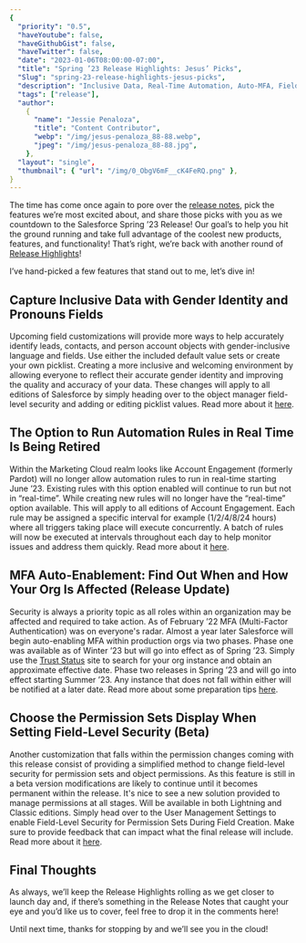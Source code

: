 ```yaml
---
{
  "priority": "0.5",
  "haveYoutube": false,
  "haveGithubGist": false,
  "haveTwitter": false,
  "date": "2023-01-06T08:00:00-07:00",
  "title": "Spring ’23 Release Highlights: Jesus’ Picks",
  "Slug": "spring-23-release-highlights-jesus-picks",
  "description": "Inclusive Data, Real-Time Automation, Auto-MFA, Field-Level Security, and More!",
  "tags": ["release"],
  "author":
    {
      "name": "Jessie Penaloza",
      "title": "Content Contributor",
      "webp": "/img/jesus-penaloza_88-88.webp",
      "jpeg": "/img/jesus-penaloza_88-88.jpg",
    },
  "layout": "single",
  "thumbnail": { "url": "/img/0_ObgV6mF__cK4FeRQ.png" },
}
---
```


The time has come once again to pore over the [release notes](https://help.salesforce.com/s/articleView?id=release-notes.salesforce_release_notes.htm&type=5&release=242), pick the features we’re most excited about, and share those picks with you as we countdown to the Salesforce Spring ’23 Release! Our goal’s to help you hit the ground running and take full advantage of the coolest new products, features, and functionality! That’s right, we’re back with another round of [Release Highlights](https://medium.com/tag/release-highlights)!

I’ve hand-picked a few features that stand out to me, let’s dive in!

## Capture Inclusive Data with Gender Identity and Pronouns Fields

Upcoming field customizations will provide more ways to help accurately identify leads, contacts, and person account objects with gender-inclusive language and fields. Use either the included default value sets or create your own picklist. Creating a more inclusive and welcoming environment by allowing everyone to reflect their accurate gender identity and improving the quality and accuracy of your data. These changes will apply to all editions of Salesforce by simply heading over to the object manager field-level security and adding or editing picklist values. Read more about it [here](https://help.salesforce.com/s/articleView?id=release-notes.rn_fields_gender_inclusive.htm&type=5&release=242).

## The Option to Run Automation Rules in Real Time Is Being Retired

Within the Marketing Cloud realm looks like Account Engagement (formerly Pardot) will no longer allow automation rules to run in real-time starting June ’23. Existing rules with this option enabled will continue to run but not in “real-time”. While creating new rules will no longer have the “real-time” option available. This will apply to all editions of Account Engagement. Each rule may be assigned a specific interval for example (1/2/4/8/24 hours) where all triggers taking place will execute concurrently. A batch of rules will now be executed at intervals throughout each day to help monitor issues and address them quickly. Read more about it [here](https://help.salesforce.com/s/articleView?id=release-notes.rn_mcae_automation_rules_eol.htm&type=5&release=242).

## MFA Auto-Enablement: Find Out When and How Your Org Is Affected (Release Update)

Security is always a priority topic as all roles within an organization may be affected and required to take action. As of February ’22 MFA (Multi-Factor Authentication) was on everyone's radar. Almost a year later Salesforce will begin auto-enabling MFA within production orgs via two phases. Phase one was available as of Winter ’23 but will go into effect as of Spring ’23. Simply use the [Trust Status](https://status.salesforce.com/) site to search for your org instance and obtain an approximate effective date. Phase two releases in Spring ’23 and will go into effect starting Summer ’23. Any instance that does not fall within either will be notified at a later date. Read more about some preparation tips [here](https://help.salesforce.com/s/articleView?id=release-notes.rn_security_mfa_auto_enablement_phase2.htm&type=5&release=242https://help.salesforce.com/s/articleView?id=release-notes.rn_security_mfa_auto_enablement_phase2.htm&type=5&release=242).

## Choose the Permission Sets Display When Setting Field-Level Security (Beta)

Another customization that falls within the permission changes coming with this release consist of providing a simplified method to change field-level security for permission sets and object permissions. As this feature is still in a beta version modifications are likely to continue until it becomes permanent within the release. It's nice to see a new solution provided to manage permissions at all stages. Will be available in both Lightning and Classic editions. Simply head over to the User Management Settings to enable Field-Level Security for Permission Sets During Field Creation. Make sure to provide feedback that can impact what the final release will include. Read more about it [here](https://help.salesforce.com/s/articleView?id=release-notes.rn_permissions_fls_permsets.htm&type=5&release=242).

## Final Thoughts

As always, we’ll keep the Release Highlights rolling as we get closer to launch day and, if there’s something in the Release Notes that caught your eye and you’d like us to cover, feel free to drop it in the comments here!

Until next time, thanks for stopping by and we’ll see you in the cloud!
